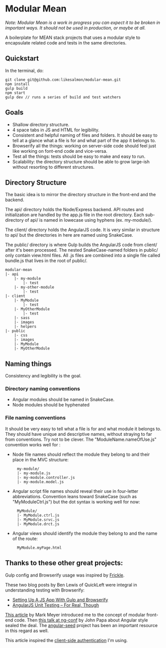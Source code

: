 # Modular Mean

*Note: Modular Mean is a work in progress you can expect it to be broken in important ways. It should not be used in production, or maybe at all.*

A boilerplate for MEAN stack projects that uses a modular style to encapsulate related code and tests in the same directories.

## Quickstart

In the terminal, do:

    git clone git@github.com:likesalmon/modular-mean.git
    npm install
    gulp build
    npm start
    gulp dev // runs a series of build and test watchers

## Goals

* Shallow directory structure.
* 4 space tabs in JS and HTML for legibility.
* Consistent and helpful naming of files and folders. It should be easy to tell at a glance what a file is for and what part of the app it belongs to.
* Browserify all the things: working on server-side code should feel just like working on font-end code and vice-versa.
* Test all the things: tests should be easy to make and easy to run.
* Scalability: the directory structure should be able to grow large-ish without resorting to different structures.

## Directory Structure

The basic idea is to mirror the directory structure in the front-end and the backend.

The api/ directory holds the Node/Express backend. API routes and initialization are handled by the app.js file in the root directory. Each sub-directory of api/ is named in lowecase using hyphens (ex. my-module/).

The client/ directory holds the AngularJS code. It is very similar in structure to api/ but the directories in here are named using SnakeCase.

The public/ directory is where Gulp builds the AngularJS code from client/ after it's been processed. The nested SnakeCase-named folders in public/ only contain view.html files. All .js files are combined into a single file called bundle.js that lives in the root of public/.

```
modular-mean
|- api
    |- my-module
        |- test
    |- my-other-module
        |- test
|- client
    |- MyModule
        |- test
    |- MyOtherModule
        |- test
    |- sass
    |- images
    |- helpers
|- public
    |- css
    |- images
    |- MyModule
    |- MyOtherModule
```


## Naming things

Consistency and legibility is the goal.

### Directory naming conventions

* Angular modules should be named in SnakeCase.
* Node modules should be hyphenated

### File naming conventions

It should be very easy to tell what a file is for and what module it belongs to. They should have unique and descriptive names, without straying to far from conventions. Try not to be clever. The "ModuleName.nameOfUse.js" convention works well for :

* Node file names should reflect the module they belong to and their place in the MVC structure:

        my-module/
        |- my-module.js
        |- my-module.controller.js
        |- my-module.model.js

* Angular script file names should reveal their use in four-letter abbreviations. Convention leans toward SnakeCase (such as "MyModuleCtrl.js") but the dot syntax is working well for now:

        MyModule/
        |- MyModule.ctrl.js
        |- MyModule.srvc.js
        |- MyModule.drct.js

* Angular views should identify the module they belong to and the name of the route:

        MyModule.myPage.html

## Thanks to these other great projects:

Gulp config and Browserify usage was inspired by [Frickle](https://github.com/Hyra/Frickle).

These two blog posts by Ben Lewis of QuickLeft were integral in understanding testing with Browserify:
* [Setting Up A JS App With Gulp and Browserify](https://quickleft.com/blog/setting-up-a-clientside-javascript-project-with-gulp-and-browserify/)
* [AngularJS Unit Testing – For Real, Though](https://quickleft.com/blog/angularjs-unit-testing-for-real-though/)

[This article](https://www.airpair.com/angularjs/posts/top-10-mistakes-angularjs-developers-make) by Mark Meyer introduced me to the concept of modular front-end code. Then [this talk at ng-conf](https://www.youtube.com/watch?v=hG-ARy0oqjI) by John Papa about Angular style sealed the deal. The [angular-seed](https://github.com/angular/angular-seed) project has been an important resource in this regard as well.

This article inspired the [client-side authentication](http://arthur.gonigberg.com/2013/06/29/angularjs-role-based-auth/) I'm using.
